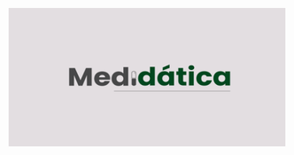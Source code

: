 <p align="center">
  <a href="https://www.figma.com/proto/zYRShNDzMZdyc152397BnC/Totem?node-id=214%3A9&starting-point-node-id=214%3A9">
    <img src="img/Medidatica.png" height=250 width=500 alt="Medidática" />
  </a>
</p>

